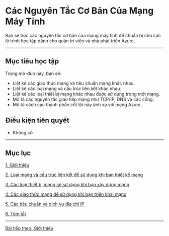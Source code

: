# Các Nguyên Tắc Cơ Bản Của Mạng Máy Tính

Bạn sẽ học các nguyên tắc cơ bản của mạng máy tính để chuẩn bị cho các lộ trình học tập dành cho quản trị viên và nhà phát triển Azure.

---

## Mục tiêu học tập

Trong mô-đun này, bạn sẽ:

- Liệt kê các giao thức mạng và tiêu chuẩn mạng khác nhau.
- Liệt kê các loại mạng và cấu trúc liên kết khác nhau.
- Liệt kê các loại thiết bị mạng khác nhau được sử dụng trong một mạng.
- Mô tả các nguyên tắc giao tiếp mạng như TCP/IP, DNS và các cổng.
- Mô tả cách các thành phần cốt lõi này ánh xạ với mạng Azure.

## Điều kiện tiên quyết

- Không có

---

## Mục lục

[1. Giới thiệu](/Introduction.md)

[2. Loại mạng và cấu trúc liên kết để sử dụng khi bạn thiết kế mạng](/network-types-topologies.md)

[3. Các loại thiết bị mạng sẽ sử dụng khi bạn xây dựng mạng](/network-infrastructure.md)

[4. Các giao thức mạng để sử dụng khi bạn triển khai mạng](/network-protocols.md)

[5. Các tiêu chuẩn và dịch vụ địa chỉ IP](/ip-tcp-basics.md)

[6. Tóm tắt](/summary.md)

---

[Bài tiếp theo: Giới thiệu](/Introduction.md)
